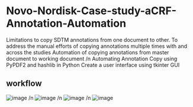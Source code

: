 # Novo-Nordisk-Case-study-aCRF-Annotation-Automation
Limitations to copy SDTM annotations from one document to other. To address the manual efforts of copying annotations multiple times with and across the studies
Automation of copying annotations from master document to working document
/n
Automating Annotation Copy using PyPDF2 and hashlib in Python Create a user interface using tkinter  GUI


## workflow
![image](https://github.com/sivaprathish/Novo-Nordisk-Case-study-aCRF-Annotation-Automation/assets/108066641/62cff7b5-ade1-4527-a55d-1937fa912d9c)
/n
![image](https://github.com/sivaprathish/Novo-Nordisk-Case-study-aCRF-Annotation-Automation/assets/108066641/7f0c9697-8c68-4422-a8fb-4c0708609e83)
/n
![image](https://github.com/sivaprathish/Novo-Nordisk-Case-study-aCRF-Annotation-Automation/assets/108066641/ff274620-7fdd-4851-937b-8511081c0b22)
/n
![image](https://github.com/sivaprathish/Novo-Nordisk-Case-study-aCRF-Annotation-Automation/assets/108066641/af46be59-0472-41a2-bbd2-21884457a222)






